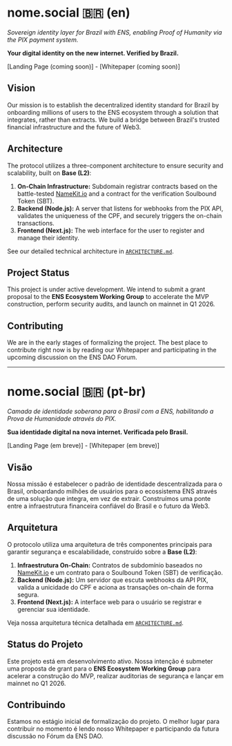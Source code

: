 # nome.social 🇧🇷 (en)

*Sovereign identity layer for Brazil with ENS, enabling Proof of Humanity via the PIX payment system.*

**Your digital identity on the new internet. Verified by Brazil.**

[Landing Page (coming soon)] - [Whitepaper (coming soon)]

## Vision

Our mission is to establish the decentralized identity standard for Brazil by onboarding millions of users to the ENS ecosystem through a solution that integrates, rather than extracts. We build a bridge between Brazil's trusted financial infrastructure and the future of Web3.

## Architecture

The protocol utilizes a three-component architecture to ensure security and scalability, built on **Base (L2)**:

1.  **On-Chain Infrastructure:** Subdomain registrar contracts based on the battle-tested [NameKit.io](https://www.namekit.io/) and a contract for the verification Soulbound Token (SBT).
2.  **Backend (Node.js):** A server that listens for webhooks from the PIX API, validates the uniqueness of the CPF, and securely triggers the on-chain transactions.
3.  **Frontend (Next.js):** The web interface for the user to register and manage their identity.

See our detailed technical architecture in [`ARCHITECTURE.md`](./ARCHITECTURE.md).

## Project Status

This project is under active development. We intend to submit a grant proposal to the **ENS Ecosystem Working Group** to accelerate the MVP construction, perform security audits, and launch on mainnet in Q1 2026.

## Contributing

We are in the early stages of formalizing the project. The best place to contribute right now is by reading our Whitepaper and participating in the upcoming discussion on the ENS DAO Forum.

---

# nome.social 🇧🇷 (pt-br)

*Camada de identidade soberana para o Brasil com a ENS, habilitando a Prova de Humanidade através do PIX.*

**Sua identidade digital na nova internet. Verificada pelo Brasil.**

[Landing Page (em breve)] - [Whitepaper (em breve)]

## Visão

Nossa missão é estabelecer o padrão de identidade descentralizada para o Brasil, onboardando milhões de usuários para o ecossistema ENS através de uma solução que integra, em vez de extrair. Construímos uma ponte entre a infraestrutura financeira confiável do Brasil e o futuro da Web3.

## Arquitetura

O protocolo utiliza uma arquitetura de três componentes principais para garantir segurança e escalabilidade, construído sobre a **Base (L2)**:

1.  **Infraestrutura On-Chain:** Contratos de subdomínio baseados no [NameKit.io](https://www.namekit.io/) e um contrato para o Soulbound Token (SBT) de verificação.
2.  **Backend (Node.js):** Um servidor que escuta webhooks da API PIX, valida a unicidade do CPF e aciona as transações on-chain de forma segura.
3.  **Frontend (Next.js):** A interface web para o usuário se registrar e gerenciar sua identidade.

Veja nossa arquitetura técnica detalhada em [`ARCHITECTURE.md`](./ARCHITECTURE.md).

## Status do Projeto

Este projeto está em desenvolvimento ativo. Nossa intenção é submeter uma proposta de grant para o **ENS Ecosystem Working Group** para acelerar a construção do MVP, realizar auditorias de segurança e lançar em mainnet no Q1 2026.

## Contribuindo

Estamos no estágio inicial de formalização do projeto. O melhor lugar para contribuir no momento é lendo nosso Whitepaper e participando da futura discussão no Fórum da ENS DAO.